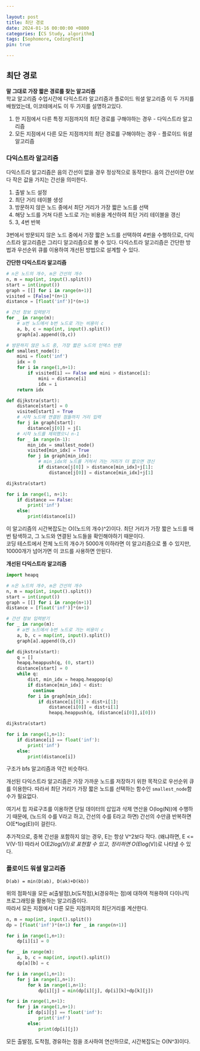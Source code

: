 ```yaml
---

layout: post
title: 최단 경로
date: 2024-01-16 00:00:00 +0800
categories: [CS Study, algorithm]
tags: [Sophomore, CodingTest]
pin: true

---
```


## 최단 경로
**말 그대로 가장 짧은 경로를 찾는 알고리즘**  
학교 알고리즘 수업시간에 다익스트라 알고리즘과 플로이드 워셜 알고리즘 이 두 가지를 배웠었는데, 이코테에서도 이 두 가지를 설명하고있다.  
1. 한 지점에서 다른 특정 지점까지의 최단 경로를 구해야하는 경우 - 다익스트라 알고리즘
2. 모든 지점에서 다른 모든 지점까지의 최단 경로를 구해야하는 경우 - 플로이드 워셜 알고리즘

### 다익스트라 알고리즘
다익스트라 알고리즘은 음의 간선이 없을 경우 정상적으로 동작한다. 음의 간선이란 0보다 작은 값을 가지는 간선을 의미한다.  
1. 출발 노드 설정
2. 최단 거리 테이블 생성
3. 방문하지 않은 노드 중에서 최단 거리가 가장 짧은 노드를 선택
4. 해당 노드를 거쳐 다른 노드로 가는 비용을 계산하여 최단 거리 테이블을 갱신
5. 3, 4번 반복

3번에서 방문되지 않은 노드 중에서 가장 짧은 노드를 선택하여 4번을 수행하므로, 다익스트라 알고리즘은 그리디 알고리즘으로 볼 수 있다. 다익스트라 알고리즘은 간단한 방법과 우선순위 큐를 이용하여 개선된 방법으로 설계할 수 있다.  

**간단한 다익스트라 알고리즘**
```python
# n은 노드의 개수, m은 간선의 개수
n, m = map(int, input().split())
start = int(input())
graph = [[] for i in range(n+1)]
visited = [False]*(n+1)
distance = [float('inf')]*(n+1)

# 간선 정보 입력받기
for _ in range(m):
    # a번 노드에서 b번 노드로 가는 비용이 c
    a, b, c = map(int, input().split())
    graph[a].append((b,c))

# 방문하지 않은 노드 중, 가장 짧은 노드의 인덱스 반환
def smallest_node():
    mini = float('inf')
    idx = 0
    for i in range(1,n+1):
        if visited[i] == False and mini > distance[i]:
            mini = distance[i]
            idx = i
    return idx

def dijkstra(start):
    distance[start] = 0
    visited[start] = True
    # 시작 노드에 연결된 점들까지 거리 입력
    for j in graph[start]:
        distance[j[0]] = j[1
    # 시작 노드를 제외했으니 n-1
    for _ in range(n-1):
        min_idx = smallest_node()
        visited[min_idx] = True
        for j in graph[min_idx]:
            # min_idx의 노드를 거쳐서 가는 거리가 더 짧으면 갱신 
            if distance[j[0]] > distance[min_idx]+j[1]:
                distance[j[0]] = distance[min_idx]+j[1]

dijkstra(start)

for i in range(1, n+1):
    if distance == False:
        print('inf')
    else:
        print(distance[i])
```  
이 알고리즘의 시간복잡도는 O((노드의 개수)^2)이다. 최단 거리가 가장 짧은 노드를 매번 탐색하고, 그 노드와 연결된 노드들을 확인해야하기 때문이다.  
코딩 테스트에서 전체 노드의 개수가 5000개 이하라면 이 알고리즘으로 풀 수 있지만, 10000개가 넘어가면 이 코드를 사용하면 안된다.  
  

**개선된 다익스트라 알고리즘**
```python
import heapq

# n은 노드의 개수, m은 간선의 개수
n, m = map(int, input().split())
start = int(input())
graph = [[] for i in range(n+1)]
distance = [float('inf')]*(n+1)

# 간선 정보 입력받기
for _ in range(m):
    # a번 노드에서 b번 노드로 가는 비용이 c
    a, b, c = map(int, input().split())
    graph[a].append((b,c))

def dijkstra(start):
    q = []
    heapq.heappush(q, (0, start))
    distance[start] = 0
    while q:
        dist, min_idx = heapq.heappop(q)
        if distance[min_idx] < dist:
          continue
        for i in graph[min_idx]:
            if distance[i[0]] > dist+i[1]:
                distance[i[0]] = dist+i[1]
                heapq.heappush(q, (distance[i[0]],i[0]))

dijkstra(start)

for i in range(1,n+1):
    if distance[i] == float('inf'):
        print('inf')
    else:
        print(distance[i])
```  
구조가 bfs 알고리즘과 약간 비슷하다.  

개선된 다익스트라 알고리즘은 가장 가까운 노드를 저장하기 위한 목적으로 우선순위 큐를 이용한다. 
따라서 최단 거리가 가장 짧은 노드를 선택하는 함수인 `smallest_node`함수가 필요없다.  

여기서 힙 자료구조를 이용하면 단일 데이터의 삽입과 삭제 연산을 O(log(N))에 수행하기 때문에, (노드의 수를 V라고 하고, 간선의 수를 E라고 하면) 간선의 수만큼 반복하면 O(E*log(E))이 걸린다.  

추가적으로, 중복 간선을 포함하지 않는 경우, E는 항상 V^2보다 작다. (왜냐하면, E <= V(V-1)) 따라서 O(E*2log(V))로 표현할 수 있고, 정리하면 O(E*log(V))로 나타낼 수 있다.  

### 플로이드 워셜 알고리즘  

`D(ab) = min(D(ab), D(ak)+D(kb))`  
  
위의 점화식을 모든 a(출발점),b(도착점),k(경유하는 점)에 대하여 적용하여 다이나믹 프로그래밍을 활용하는 알고리즘이다.  
따라서 모든 지점에서 다른 모든 지점까지의 최단거리를 계산한다.  

```python
n, m = map(int, input().split())
dp = [float('inf')*(n+1) for _ in range(n+1)]

for i in range(1,n+1):
    dp[i][i] = 0

for _ in range(m):
    a, b, c = map(int, input().split())
    dp[a][b] = c

for i in range(1,n+1):
    for j in range(1,n+1):
        for k in range(1,n+1):
            dp[i][j] = min(dp[i][j], dp[i][k]+dp[k][j])

for i in range(1,n+1):
    for j in range(1,n+1):
        if dp[i][j] == float('inf'):
            print('inf')
        else:
            print(dp[i][j])
```

모든 출발점, 도착점, 경유하는 점을 조사하여 연산하므로, 시간복잡도는 O(N^3)이다.
